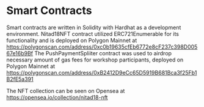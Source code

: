 # Smart Contracts

Smart contracts are written in Solidity with Hardhat as a development environment. Nitad18NFT contract utilized ERC721Enumerable for its functionality and is deployed on Polygon Mainnet at https://polygonscan.com/address/0xc0b19635cfEb6772e8cF237c398D00567e16b9Bf The PushPaymentSpliiter contract was used to airdrop necessary amount of gas fees for workshop participants, deployed on Polygon Mainnet at https://polygonscan.com/address/0xB2412D9eCc65D5919B681Bca3f25Fb1B2fE5a391

The NFT collection can be seen on Opensea at https://opensea.io/collection/nitad18-nft
